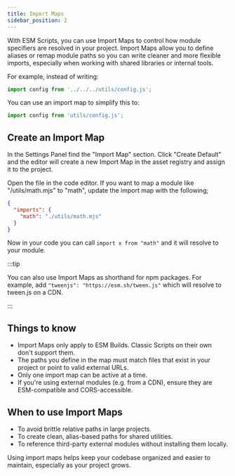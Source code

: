 ```yaml
---
title: Import Maps
sidebar_position: 2
---
```


With ESM Scripts, you can use Import Maps to control how module specifiers are resolved in your project. Import Maps allow you to define aliases or remap module paths so you can write cleaner and more flexible imports, especially when working with shared libraries or internal tools.

For example, instead of writing:

```js
import config from '../../../utils/config.js';
```

You can use an import map to simplify this to:

```js
import config from 'utils/config.js';
```

## Create an Import Map

In the Settings Panel find the "Import Map" section. Click "Create Default" and the editor will create a new Import Map in the asset registry and assign it to the project.

Open the file in the code editor. If you want to map a module like "/utils/math.mjs" to "math", update the import map with the following;

```json
{
  "imports": {
    "math": "./utils/math.mjs"
  }
}
```

Now in your code you can call `import x from "math"` and it will resolve to your module.

:::tip

You can also use Import Maps as shorthand for npm packages. For example, add `"tweenjs": "https://esm.sh/tween.js"` which will resolve to tween.js on a CDN.

:::

## Things to know

- Import Maps only apply to ESM Builds. Classic Scripts on their own don't support them.
- The paths you define in the map must match files that exist in your project or point to valid external URLs.
- Only one import map can be active at a time.
- If you're using external modules (e.g. from a CDN), ensure they are ESM-compatible and CORS-accessible.

## When to use Import Maps

- To avoid brittle relative paths in large projects.
- To create clean, alias-based paths for shared utilities.
- To reference third-party external modules without installing them locally.

Using import maps helps keep your codebase organized and easier to maintain, especially as your project grows.

